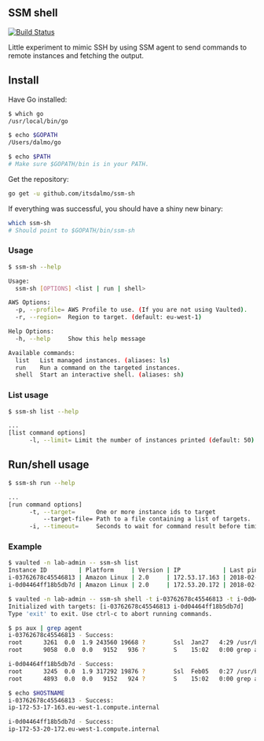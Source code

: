 ## SSM shell

[![Build Status](https://travis-ci.org/itsdalmo/ssm-sh.svg?branch=master)](https://travis-ci.org/itsdalmo/ssm-sh)

Little experiment to mimic SSH by using SSM agent to send commands to
remote instances and fetching the output.

## Install

Have Go installed:

```bash
$ which go
/usr/local/bin/go

$ echo $GOPATH
/Users/dalmo/go

$ echo $PATH
# Make sure $GOPATH/bin is in your PATH.
```

Get the repository:

```bash
go get -u github.com/itsdalmo/ssm-sh
```

If everything was successful, you should have a shiny new binary:

```bash
which ssm-sh
# Should point to $GOPATH/bin/ssm-sh
```

### Usage

```bash
$ ssm-sh --help

Usage:
  ssm-sh [OPTIONS] <list | run | shell>

AWS Options:
  -p, --profile= AWS Profile to use. (If you are not using Vaulted).
  -r, --region=  Region to target. (default: eu-west-1)

Help Options:
  -h, --help     Show this help message

Available commands:
  list   List managed instances. (aliases: ls)
  run    Run a command on the targeted instances.
  shell  Start an interactive shell. (aliases: sh)
```

### List usage

```bash
$ ssm-sh list --help

...
[list command options]
      -l, --limit= Limit the number of instances printed (default: 50)
```

## Run/shell usage

```bash
$ ssm-sh run --help

...
[run command options]
      -t, --target=      One or more instance ids to target
          --target-file= Path to a file containing a list of targets.
      -i, --timeout=     Seconds to wait for command result before timing out. (default: 30)
```

### Example

```bash
$ vaulted -n lab-admin -- ssm-sh list
Instance ID         | Platform     | Version | IP            | Last pinged
i-03762678c45546813 | Amazon Linux | 2.0     | 172.53.17.163 | 2018-02-06
i-0d04464ff18b5db7d | Amazon Linux | 2.0     | 172.53.20.172 | 2018-02-06

$ vaulted -n lab-admin -- ssm-sh shell -t i-03762678c45546813 -t i-0d04464ff18b5db7d
Initialized with targets: [i-03762678c45546813 i-0d04464ff18b5db7d]
Type 'exit' to exit. Use ctrl-c to abort running commands.

$ ps aux | grep agent
i-03762678c45546813 - Success:
root      3261  0.0  1.9 243560 19668 ?        Ssl  Jan27   4:29 /usr/bin/amazon-ssm-agent
root      9058  0.0  0.0   9152   936 ?        S    15:02   0:00 grep agent

i-0d04464ff18b5db7d - Success:
root      3245  0.0  1.9 317292 19876 ?        Ssl  Feb05   0:27 /usr/bin/amazon-ssm-agent
root      4893  0.0  0.0   9152   924 ?        S    15:02   0:00 grep agent

$ echo $HOSTNAME
i-03762678c45546813 - Success:
ip-172-53-17-163.eu-west-1.compute.internal

i-0d04464ff18b5db7d - Success:
ip-172-53-20-172.eu-west-1.compute.internal
```

